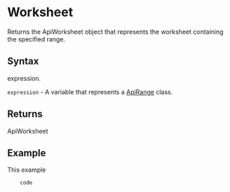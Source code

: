 # Worksheet

Returns the ApiWorksheet object that represents the worksheet containing the specified range.

## Syntax

expression.

`expression` - A variable that represents a [ApiRange](../ApiRange.md) class.

## Returns

ApiWorksheet

## Example

This example

```javascript
	code
```